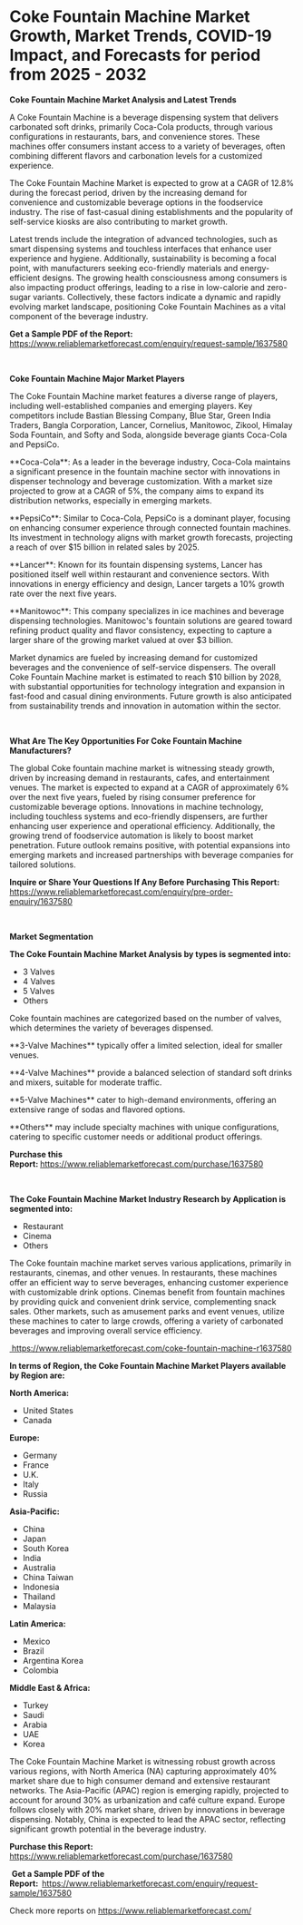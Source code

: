 <p><h1>Coke Fountain Machine Market Growth, Market Trends, COVID-19 Impact, and Forecasts for period from 2025 - 2032</h1></p><p><strong>Coke Fountain Machine Market Analysis and Latest Trends</strong></p>
<p><p>A Coke Fountain Machine is a beverage dispensing system that delivers carbonated soft drinks, primarily Coca-Cola products, through various configurations in restaurants, bars, and convenience stores. These machines offer consumers instant access to a variety of beverages, often combining different flavors and carbonation levels for a customized experience. </p><p>The Coke Fountain Machine Market is expected to grow at a CAGR of 12.8% during the forecast period, driven by the increasing demand for convenience and customizable beverage options in the foodservice industry. The rise of fast-casual dining establishments and the popularity of self-service kiosks are also contributing to market growth. </p><p>Latest trends include the integration of advanced technologies, such as smart dispensing systems and touchless interfaces that enhance user experience and hygiene. Additionally, sustainability is becoming a focal point, with manufacturers seeking eco-friendly materials and energy-efficient designs. The growing health consciousness among consumers is also impacting product offerings, leading to a rise in low-calorie and zero-sugar variants. Collectively, these factors indicate a dynamic and rapidly evolving market landscape, positioning Coke Fountain Machines as a vital component of the beverage industry.</p></p>
<p><strong>Get a Sample PDF of the Report:&nbsp;</strong> <a href="https://www.reliablemarketforecast.com/enquiry/request-sample/1637580?utm_campaign=2316&utm_medium=2&utm_source=Github&utm_content=ia&utm_term=11042025&utm_id=coke-fountain-machine">https://www.reliablemarketforecast.com/enquiry/request-sample/1637580</a></p>
<p>&nbsp;</p>
<p><strong>Coke Fountain Machine Major Market Players</strong></p>
<p><p>The Coke Fountain Machine market features a diverse range of players, including well-established companies and emerging players. Key competitors include Bastian Blessing Company, Blue Star, Green India Traders, Bangla Corporation, Lancer, Cornelius, Manitowoc, Zikool, Himalay Soda Fountain, and Softy and Soda, alongside beverage giants Coca-Cola and PepsiCo.</p><p>**Coca-Cola**: As a leader in the beverage industry, Coca-Cola maintains a significant presence in the fountain machine sector with innovations in dispenser technology and beverage customization. With a market size projected to grow at a CAGR of 5%, the company aims to expand its distribution networks, especially in emerging markets.</p><p>**PepsiCo**: Similar to Coca-Cola, PepsiCo is a dominant player, focusing on enhancing consumer experience through connected fountain machines. Its investment in technology aligns with market growth forecasts, projecting a reach of over $15 billion in related sales by 2025.</p><p>**Lancer**: Known for its fountain dispensing systems, Lancer has positioned itself well within restaurant and convenience sectors. With innovations in energy efficiency and design, Lancer targets a 10% growth rate over the next five years.</p><p>**Manitowoc**: This company specializes in ice machines and beverage dispensing technologies. Manitowoc's fountain solutions are geared toward refining product quality and flavor consistency, expecting to capture a larger share of the growing market valued at over $3 billion.</p><p>Market dynamics are fueled by increasing demand for customized beverages and the convenience of self-service dispensers. The overall Coke Fountain Machine market is estimated to reach $10 billion by 2028, with substantial opportunities for technology integration and expansion in fast-food and casual dining environments. Future growth is also anticipated from sustainability trends and innovation in automation within the sector.</p></p>
<p>&nbsp;</p>
<p><strong>What Are The Key Opportunities For Coke Fountain Machine Manufacturers?</strong></p>
<p><p>The global Coke fountain machine market is witnessing steady growth, driven by increasing demand in restaurants, cafes, and entertainment venues. The market is expected to expand at a CAGR of approximately 6% over the next five years, fueled by rising consumer preference for customizable beverage options. Innovations in machine technology, including touchless systems and eco-friendly dispensers, are further enhancing user experience and operational efficiency. Additionally, the growing trend of foodservice automation is likely to boost market penetration. Future outlook remains positive, with potential expansions into emerging markets and increased partnerships with beverage companies for tailored solutions.</p></p>
<p><strong>Inquire or Share Your Questions If Any Before Purchasing This Report:</strong> <a href="https://www.reliablemarketforecast.com/enquiry/pre-order-enquiry/1637580?utm_campaign=2316&utm_medium=2&utm_source=Github&utm_content=ia&utm_term=11042025&utm_id=coke-fountain-machine">https://www.reliablemarketforecast.com/enquiry/pre-order-enquiry/1637580</a></p>
<p>&nbsp;</p>
<p><strong>Market Segmentation</strong></p>
<p><strong>The Coke Fountain Machine Market Analysis by types is segmented into:</strong></p>
<p><ul><li>3 Valves</li><li>4 Valves</li><li>5 Valves</li><li>Others</li></ul></p>
<p><p>Coke fountain machines are categorized based on the number of valves, which determines the variety of beverages dispensed. </p><p>**3-Valve Machines** typically offer a limited selection, ideal for smaller venues. </p><p>**4-Valve Machines** provide a balanced selection of standard soft drinks and mixers, suitable for moderate traffic. </p><p>**5-Valve Machines** cater to high-demand environments, offering an extensive range of sodas and flavored options. </p><p>**Others** may include specialty machines with unique configurations, catering to specific customer needs or additional product offerings.</p></p>
<p><strong>Purchase this Report:&nbsp;</strong><a href="https://www.reliablemarketforecast.com/purchase/1637580?utm_campaign=2316&utm_medium=2&utm_source=Github&utm_content=ia&utm_term=11042025&utm_id=coke-fountain-machine">https://www.reliablemarketforecast.com/purchase/1637580</a></p>
<p>&nbsp;</p>
<p><strong>The Coke Fountain Machine Market Industry Research by Application is segmented into:</strong></p>
<p><ul><li>Restaurant</li><li>Cinema</li><li>Others</li></ul></p>
<p><p>The Coke fountain machine market serves various applications, primarily in restaurants, cinemas, and other venues. In restaurants, these machines offer an efficient way to serve beverages, enhancing customer experience with customizable drink options. Cinemas benefit from fountain machines by providing quick and convenient drink service, complementing snack sales. Other markets, such as amusement parks and event venues, utilize these machines to cater to large crowds, offering a variety of carbonated beverages and improving overall service efficiency.</p></p>
<p><a href="https://www.reliablemarketforecast.com/coke-fountain-machine-r1637580?utm_campaign=2316&utm_medium=2&utm_source=Github&utm_content=ia&utm_term=11042025&utm_id=coke-fountain-machine">&nbsp;https://www.reliablemarketforecast.com/coke-fountain-machine-r1637580</a></p>
<p><strong>In terms of Region, the Coke Fountain Machine Market Players available by Region are:</strong></p>
<p>
    <p> <strong> North America: </strong>
        <ul>
            <li>United States</li>
            <li>Canada</li>
        </ul>
        </p> 
    <p> <strong> Europe: </strong>
        <ul>
            <li>Germany</li>
            <li>France</li>
            <li>U.K.</li>
            <li>Italy</li>
            <li>Russia</li>
        </ul>
        </p> 
    <p> <strong> Asia-Pacific: </strong>
        <ul>
            <li>China</li>
            <li>Japan</li>
            <li>South Korea</li>
            <li>India</li>
            <li>Australia</li>
            <li>China Taiwan</li>
            <li>Indonesia</li>
            <li>Thailand</li>
            <li>Malaysia</li>
        </ul>
        </p> 
    <p> <strong> Latin America: </strong>
        <ul>
            <li>Mexico</li>
            <li>Brazil</li>
            <li>Argentina Korea</li>
            <li>Colombia</li>
        </ul>
        </p> 
    <p> <strong> Middle East & Africa: </strong>
        <ul>
            <li>Turkey</li>
            <li>Saudi</li>
            <li>Arabia</li>
            <li>UAE</li>
            <li>Korea</li>
        </ul>
    </p>
    </p>
<p><p>The Coke Fountain Machine Market is witnessing robust growth across various regions, with North America (NA) capturing approximately 40% market share due to high consumer demand and extensive restaurant networks. The Asia-Pacific (APAC) region is emerging rapidly, projected to account for around 30% as urbanization and café culture expand. Europe follows closely with 20% market share, driven by innovations in beverage dispensing. Notably, China is expected to lead the APAC sector, reflecting significant growth potential in the beverage industry.</p></p>
<p><strong>Purchase this Report: </strong><a href="https://www.reliablemarketforecast.com/purchase/1637580?utm_campaign=2316&utm_medium=2&utm_source=Github&utm_content=ia&utm_term=11042025&utm_id=coke-fountain-machine">https://www.reliablemarketforecast.com/purchase/1637580</a></p>
<p>&nbsp;<strong>Get a Sample PDF of the Report:&nbsp;&nbsp;</strong><a href="https://www.reliablemarketforecast.com/enquiry/request-sample/1637580?utm_campaign=2316&utm_medium=2&utm_source=Github&utm_content=ia&utm_term=11042025&utm_id=coke-fountain-machine">https://www.reliablemarketforecast.com/enquiry/request-sample/1637580</a></p>
<p><strong></strong></p>
<p>Check more reports on <a href="https://www.reliablemarketforecast.com/?utm_campaign=2316&utm_medium=2&utm_source=Github&utm_content=ia&utm_term=11042025&utm_id=coke-fountain-machine">https://www.reliablemarketforecast.com/</a></p>